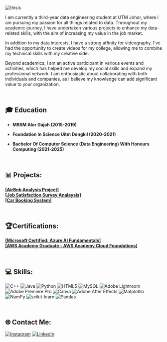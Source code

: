 ![thisis](https://github.com/drshahizan/HPDP/assets/142320760/212660f1-b57c-4df6-bbc9-ae1ee57c3abf)

<p>I am currently a third-year data engineering student at UTM Johor, where I am pursuing my passion for all things related to data. Throughout my academic journey, I have undertaken various projects to enhance my data-related skills, with the aim of increasing my value in the job market.

In addition to my data interests, I have a strong affinity for videography. I've had the opportunity to create videos for my college, allowing me to combine my technical skills with my creative side.

Beyond academics, I am an active participant in various events and activities, which has helped me develop my social skills and expand my professional network. I am enthusiastic about collaborating with both individuals and companies, as I believe my knowledge can add significant value to your organization.</p>

<br>

## 🎓 Education
- **MRSM Alor Gajah (2015-2019)**

- **Foundation In Science Uitm Dengkil (2020-2021)**

- **Bachelor Of Computer Science (Data Engineering) With Honours Computing (2021-2025)**


<br>

## 📊 Projects:
<a href='https://github.com/IzzatHaqeemi/Tableau-Mini-Project/tree/main' styles="color:white;"> **[AirBnb Analysis Project]**</a><br>
<a href='https://github.com/IzzatHaqeemi/PowerBi-Tutorials-And-Mini-Projects'>**[Job Satisfaction Survey Analaysis]**</a><br>
<a href='https://kaewicbsystem.000webhostapp.com/' styles="color:white;">**[Car Booking System]**</a>


<br>


## 🏆Certifications:
<a href='https://www.credly.com/badges/8c40861a-c2d4-41a7-828a-0b8228e37024' styles="color:white;">**[Microsoft Certified: Azure AI Fundamentals]**</a><br>
<a href='https://www.credly.com/badges/94ba700a-cbe6-43a4-969e-44dfdbd5a329'>**[AWS Academy Graduate - AWS Academy Cloud Foundations]**</a>

<br>

## 💻 Skills:
![C++](https://img.shields.io/badge/c++-%2300599C.svg?style=flat&logo=c%2B%2B&logoColor=white) ![Java](https://img.shields.io/badge/java-%23ED8B00.svg?style=flat&logo=openjdk&logoColor=white) ![Python](https://img.shields.io/badge/python-3670A0?style=flat&logo=python&logoColor=ffdd54) ![HTML5](https://img.shields.io/badge/html5-%23E34F26.svg?style=flat&logo=html5&logoColor=white) ![MySQL](https://img.shields.io/badge/mysql-%2300000f.svg?style=flat&logo=mysql&logoColor=white) ![Adobe Lightroom](https://img.shields.io/badge/Adobe%20Lightroom-31A8FF.svg?style=flat&logo=Adobe%20Lightroom&logoColor=white) ![Adobe Premiere Pro](https://img.shields.io/badge/Adobe%20Premiere%20Pro-9999FF.svg?style=flat&logo=Adobe%20Premiere%20Pro&logoColor=white) ![Canva](https://img.shields.io/badge/Canva-%2300C4CC.svg?style=flat&logo=Canva&logoColor=white) ![Adobe After Effects](https://img.shields.io/badge/Adobe%20After%20Effects-9999FF.svg?style=flat&logo=Adobe%20After%20Effects&logoColor=white) ![Matplotlib](https://img.shields.io/badge/Matplotlib-%23ffffff.svg?style=flat&logo=Matplotlib&logoColor=black) ![NumPy](https://img.shields.io/badge/numpy-%23013243.svg?style=flat&logo=numpy&logoColor=white) ![scikit-learn](https://img.shields.io/badge/scikit--learn-%23F7931E.svg?style=flat&logo=scikit-learn&logoColor=white) ![Pandas](https://img.shields.io/badge/pandas-%23150458.svg?style=flat&logo=pandas&logoColor=white)

<br>

## 🌐 Contact Me:
[![Instagram](https://img.shields.io/badge/Instagram-%23E4405F.svg?logo=Instagram&logoColor=white)](https://instagram.com/izzat.kiwi) [![LinkedIn](https://img.shields.io/badge/LinkedIn-%230077B5.svg?logo=linkedin&logoColor=white)](https://linkedin.com/in/https://www.linkedin.com/in/izzat-haqeemi-bin-hairudin-76a207269/) 

<br>



<br>
